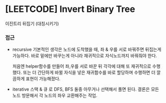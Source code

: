 # [LEETCODE] Invert Binary Tree

이진트리 뒤집기 (대칭시키기)

### 접근

- recursive
  기본적인 생각은 노드에 도착했을 때, 좌 & 우를 서로 바꿔주면 뒤집는게 가능하다. 바로 밑에만 바꾸는게 아니라 재귀적으로 자식노드까지 바꿔줘야 한다.

  처음엔 helper함수를 만들어 좌,우를 서로 바꾼 뒤 각각에 대해 또 재귀적으로 수행했다. 또는 더 간단하게 바뀔 자식을 넣은 재귀함수를 바로 할당하며 수행하면 더 깔끔하게 표현이 가능해졌다.

- iterative
  스택 & 큐 로 DFS, BFS 둘중 아무거나 선택해서 풀면 된다. 결론은 모든 노드 방문해서 각 노드의 좌우 교환해주는 작업.
